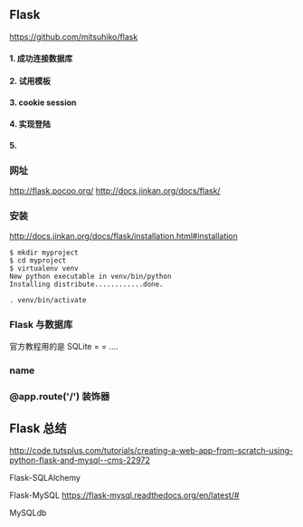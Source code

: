 ## Flask
https://github.com/mitsuhiko/flask

#### 1. 成功连接数据库
#### 2. 试用模板
#### 3. cookie session
#### 4. 实现登陆
#### 5. 


### 网址
http://flask.pocoo.org/
http://docs.jinkan.org/docs/flask/


### 安装
http://docs.jinkan.org/docs/flask/installation.html#installation

```
$ mkdir myproject
$ cd myproject
$ virtualenv venv
New python executable in venv/bin/python
Installing distribute............done.
```


```
. venv/bin/activate
```

### Flask 与数据库
官方教程用的是 SQLite = = ....  


### __name__

### @app.route('/') 装饰器


## Flask 总结

http://code.tutsplus.com/tutorials/creating-a-web-app-from-scratch-using-python-flask-and-mysql--cms-22972




Flask-SQLAlchemy

Flask-MySQL
https://flask-mysql.readthedocs.org/en/latest/#



MySQLdb




